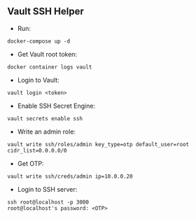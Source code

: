 ## Vault SSH Helper

- Run:
```
docker-compose up -d
```
- Get Vault root token:
```
docker container logs vault
```
- Login to Vault:
```
vault login <token>
```
- Enable SSH Secret Engine:
```
vault secrets enable ssh
```
- Write an admin role:
```
vault write ssh/roles/admin key_type=otp default_user=root cidr_list=0.0.0.0/0
```
- Get OTP:
```
vault write ssh/creds/admin ip=10.0.0.20
```

- Login to SSH server:

```
ssh root@localhost -p 3000
root@localhost's password: <OTP>
```